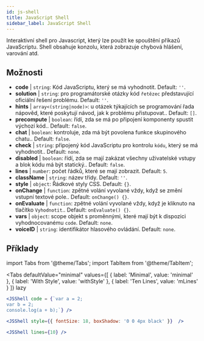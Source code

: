 ```yaml
---
id: js-shell
title: JavaScript Shell
sidebar_label: JavaScript Shell
---
```


Interaktivní shell pro Javascript, který lze použít ke spouštění příkazů JavaScriptu. Shell obsahuje konzolu, která zobrazuje chybová hlášení, varování atd.

## Možnosti

* __code__ | `string`: Kód JavaScriptu, který se má vyhodnotit. Default: `''`.
* __solution__ | `string`: pro programátorské otázky kód `řetězec` představující oficiální řešení problému. Default: `''`.
* __hints__ | `array<(string|node)>`: u otázek týkajících se programování řada nápověd, které poskytují návod, jak k problému přistupovat.. Default: `[]`.
* __precompute__ | `boolean`: řídí, zda se má po připojení komponenty spustit výchozí kód.. Default: `false`.
* __chat__ | `boolean`: kontroluje, zda má být povolena funkce skupinového chatu.. Default: `false`.
* __check__ | `string`: připojený kód JavaScriptu pro kontrolu `kódu`, který se má vyhodnotit.. Default: `none`.
* __disabled__ | `boolean`: řídí, zda se mají zakázat všechny uživatelské vstupy a blok kódu má být statický.. Default: `false`.
* __lines__ | `number`: počet řádků, které se mají zobrazit. Default: `5`.
* __className__ | `string`: název třídy. Default: `''`.
* __style__ | `object`: Řádkové styly CSS. Default: `{}`.
* __onChange__ | `function`: zpětné volání vyvolané vždy, když se změní vstupní textové pole.. Default: `onChange() {}`.
* __onEvaluate__ | `function`: zpětné volání vyvolané vždy, když je kliknuto na tlačítko `Vyhodnotit`.. Default: `onEvaluate() {}`.
* __vars__ | `object`: scope objekt s proměnnými, které mají být k dispozici vyhodnocovanému `code`. Default: `none`.
* __voiceID__ | `string`: identifikátor hlasového ovládání. Default: `none`.


## Příklady

import Tabs from '@theme/Tabs';
import TabItem from '@theme/TabItem';

<Tabs
    defaultValue="minimal"
    values={[
        { label: 'Minimal', value: 'minimal' },
        { label: 'With Style', value: 'withStyle' },
        { label: 'Ten Lines', value: 'mLines' }
    ]}
    lazy
>

<TabItem value="minimal">

```jsx live
<JSShell code = {`var a = 2; 
var b = 2;
console.log(a + b);`} />
```

</TabItem>

<TabItem value="withStyle">

```jsx live
<JSShell style={{ fontSize: 18, boxShadow: '0 0 4px black' }}  />
```

</TabItem>

<TabItem value="mLines">

```jsx live
<JSShell lines={10} />
```

</TabItem>

</Tabs>




